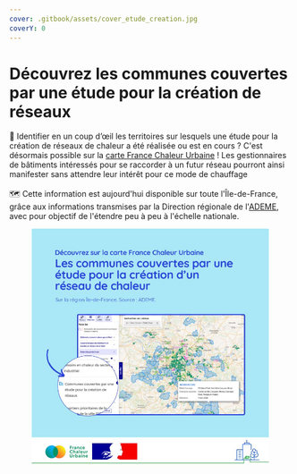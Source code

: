 ```yaml
---
cover: .gitbook/assets/cover_etude_creation.jpg
coverY: 0
---
```


# Découvrez les communes couvertes par une étude pour la création de réseaux

🔎 Identifier en un coup d’œil les territoires sur lesquels une étude pour la création de réseaux de chaleur a été réalisée ou est en cours ? C'est désormais possible sur la [carte France Chaleur Urbaine](https://france-chaleur-urbaine.beta.gouv.fr/carte?coord=2.4734448,48.8059000\&zoom=8.46\&tabId=potentiel\&accordions=Potentiel+par+territoire\&additionalLayers=etudesEnCours) ! Les gestionnaires de bâtiments intéressés pour se raccorder à un futur réseau pourront ainsi manifester sans attendre leur intérêt pour ce mode de chauffage\
\
🗺️ Cette information est aujourd'hui disponible sur toute l'Île-de-France, grâce aux informations transmises par la Direction régionale de l'[ADEME](https://www.ademe.fr/), avec pour objectif de l'étendre peu à peu à l'échelle nationale.

<figure><img src=".gitbook/assets/FCU_etudes_creation.jpg" alt=""><figcaption></figcaption></figure>
